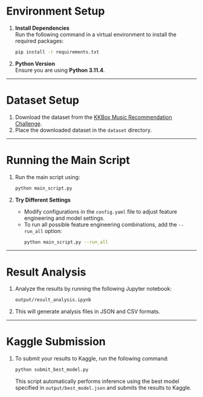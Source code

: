 # Environment Setup

1. **Install Dependencies**  
   Run the following command in a virtual environment to install the required packages:  
   ```bash
   pip install -r requirements.txt
   ```

2. **Python Version**  
   Ensure you are using **Python 3.11.4**.

---

# Dataset Setup

1. Download the dataset from the [KKBox Music Recommendation Challenge](https://www.kaggle.com/competitions/kkbox-music-recommendation-challenge/data).  
2. Place the downloaded dataset in the `dataset` directory.

---

# Running the Main Script

1. Run the main script using:  
   ```bash
   python main_script.py
   ```

2. **Try Different Settings**  
   - Modify configurations in the `config.yaml` file to adjust feature engineering and model settings.  
   - To run all possible feature engineering combinations, add the `--run_all` option:  
     ```bash
     python main_script.py --run_all
     ```

---

# Result Analysis

1. Analyze the results by running the following Jupyter notebook:  
   ```bash
   output/result_analysis.ipynb
   ```
2. This will generate analysis files in JSON and CSV formats.

---

# Kaggle Submission

1. To submit your results to Kaggle, run the following command:  
   ```bash
   python submit_best_model.py
   ```  
   This script automatically performs inference using the best model specified in `output/best_model.json` and submits the results to Kaggle.